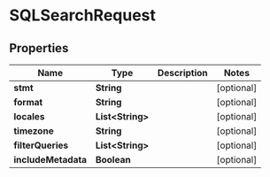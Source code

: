 
# SQLSearchRequest

## Properties
Name | Type | Description | Notes
------------ | ------------- | ------------- | -------------
**stmt** | **String** |  |  [optional]
**format** | **String** |  |  [optional]
**locales** | **List&lt;String&gt;** |  |  [optional]
**timezone** | **String** |  |  [optional]
**filterQueries** | **List&lt;String&gt;** |  |  [optional]
**includeMetadata** | **Boolean** |  |  [optional]



